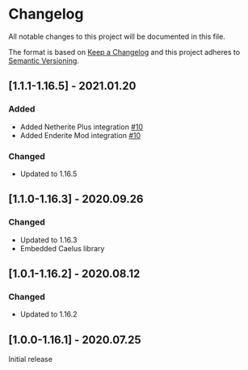 # Changelog
All notable changes to this project will be documented in this file.

The format is based on [Keep a Changelog](http://keepachangelog.com/en/1.0.0/) and this project adheres to [Semantic Versioning](http://semver.org/spec/v2.0.0.html).

## [1.1.1-1.16.5] - 2021.01.20
### Added
- Added Netherite Plus integration [#10](https://github.com/TheIllusiveC4/CuriousElytra/issues/10)
- Added Enderite Mod integration [#10](https://github.com/TheIllusiveC4/CuriousElytra/issues/10)
### Changed
- Updated to 1.16.5

## [1.1.0-1.16.3] - 2020.09.26
### Changed
- Updated to 1.16.3
- Embedded Caelus library

## [1.0.1-1.16.2] - 2020.08.12
### Changed
- Updated to 1.16.2

## [1.0.0-1.16.1] - 2020.07.25
Initial release